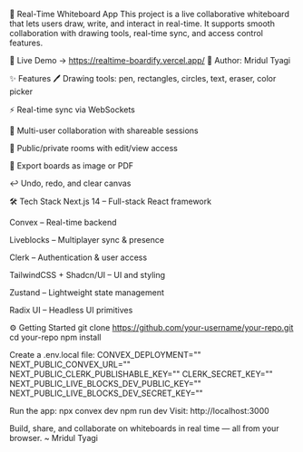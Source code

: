 🧩 Real-Time Whiteboard App
This project is a live collaborative whiteboard that lets users draw, write, and interact in real-time. It supports smooth collaboration with drawing tools, real-time sync, and access control features.

🔗 Live Demo -> https://realtime-boardify.vercel.app/
👤 Author: Mridul Tyagi

✨ Features
🖊️ Drawing tools: pen, rectangles, circles, text, eraser, color picker

⚡ Real-time sync via WebSockets

🤝 Multi-user collaboration with shareable sessions

🔐 Public/private rooms with edit/view access

💾 Export boards as image or PDF

↩️ Undo, redo, and clear canvas



🛠 Tech Stack
Next.js 14 – Full-stack React framework

Convex – Real-time backend

Liveblocks – Multiplayer sync & presence

Clerk – Authentication & user access

TailwindCSS + Shadcn/UI – UI and styling

Zustand – Lightweight state management

Radix UI – Headless UI primitives



⚙️ Getting Started
git clone https://github.com/your-username/your-repo.git
cd your-repo
npm install


Create a .env.local file:
CONVEX_DEPLOYMENT=""
NEXT_PUBLIC_CONVEX_URL=""
NEXT_PUBLIC_CLERK_PUBLISHABLE_KEY=""
CLERK_SECRET_KEY=""
NEXT_PUBLIC_LIVE_BLOCKS_DEV_PUBLIC_KEY=""
NEXT_PUBLIC_LIVE_BLOCKS_DEV_SECRET_KEY=""


Run the app:
npx convex dev
npm run dev
Visit: http://localhost:3000

Build, share, and collaborate on whiteboards in real time — all from your browser.
~ Mridul Tyagi

